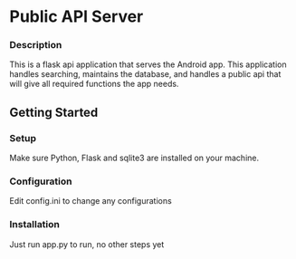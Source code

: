 # Public API Server

### Description
This is a flask api application that serves the Android app. 
This application handles searching, maintains the database, and
handles a public api that will give all required functions the 
app needs.

## Getting Started

### Setup
Make sure Python, Flask and sqlite3 are installed on your machine.

### Configuration
Edit config.ini to change any configurations

### Installation
Just run app.py to run, no other steps yet

